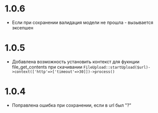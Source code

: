 1.0.6
=====
* Если при сохранении валидация модели не прошла - вызывается эксепшен

1.0.5
=====
* Добавлена возможность установить контекст для фукнции file_get_contents при скачивании
`FileUpload::startUpload($url)->context(['http'=>['timeout'=>30]])->process()`

1.0.4
=====
* Поправлена ошибка при сохранении, если в url был "?"